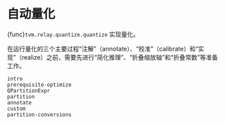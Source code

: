 # 自动量化

{func}`tvm.relay.quantize.quantize` 实现量化。

在运行量化的三个主要过程“注解”（annotate）、“校准”（calibrate）和“实现”（realize）之前，需要先进行“简化推理”、“折叠缩放轴”和“折叠常数”等准备工作。

```{toctree}
intro
prerequisite-optimize
QPartitionExpr
partition
annotate
custom
partition-conversions
```
